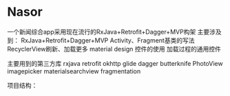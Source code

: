 # Nasor
一个新闻综合app采用现在流行的RxJava+Retrofit+Dagger+MVP构架
主要涉及到：
RxJava+Retrofit+Dagger+MVP
Activity、Fragment基类的写法
RecyclerView刷新、加载更多
material design 控件的使用
  加载过程的通用控件
  
  主要用到的第三方库
  rxjava
  retrofit
  okhttp
  glide
  dagger
  butterknife
  PhotoView
  imagepicker
  materialsearchview
  fragmentation
  
  项目结构：


  

